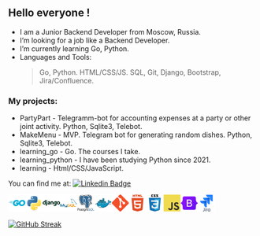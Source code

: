 ## Hello everyone !

- I am a Junior Backend Developer from Moscow, Russia.
- I’m looking for a job like a Backend Developer.
- I’m currently learning Go, Python.
- Languages and Tools:
  > Go, Python. HTML/CSS/JS. SQL, Git, Django, Bootstrap, Jira/Confluence.


### My projects:
+ PartyPart - Telegramm-bot for accounting expenses at a party or other joint activity. Python, Sqlite3, Telebot.
+ MakeMenu - MVP. Telegram bot for generating random dishes. Python, Sqlite3, Telebot.
+ learning_go - Go. The courses I take.
+ learning_python - I have been studying Python since 2021.
+ learning - Html/CSS/JavaScript.

You can find me at: <a href="http://www.linkedin.com/in/klevtsovsergey" rel="nofollow"><img src="https://img.shields.io/badge/-klevtsovsergey-blue?style=flat&logo=Linkedin&logoColor=white" alt="Linkedin Badge" data-canonical-src="https://img.shields.io/badge/-klevtsovsergey-blue?style=flat&logo=Linkedin&logoColor=white" style="max-width: 100%;"></a>

<img src="https://raw.githubusercontent.com/devicons/devicon/1119b9f84c0290e0f0b38982099a2bd027a48bf1/icons/go/go-original-wordmark.svg"  width=35px /><img src="https://raw.githubusercontent.com/devicons/devicon/1119b9f84c0290e0f0b38982099a2bd027a48bf1/icons/python/python-original.svg"  width=35px /><img src="https://raw.githubusercontent.com/devicons/devicon/1119b9f84c0290e0f0b38982099a2bd027a48bf1/icons/django/django-plain-wordmark.svg"  width=35px /><img src="https://raw.githubusercontent.com/devicons/devicon/1119b9f84c0290e0f0b38982099a2bd027a48bf1/icons/mysql/mysql-original-wordmark.svg"  width=35px /><img src="https://raw.githubusercontent.com/devicons/devicon/1119b9f84c0290e0f0b38982099a2bd027a48bf1/icons/postgresql/postgresql-original-wordmark.svg"  width=35px /><img src="https://raw.githubusercontent.com/devicons/devicon/1119b9f84c0290e0f0b38982099a2bd027a48bf1/icons/docker/docker-original.svg"  width=35px /><img src="https://raw.githubusercontent.com/devicons/devicon/1119b9f84c0290e0f0b38982099a2bd027a48bf1/icons/git/git-original.svg"  width=35px /><img src="https://raw.githubusercontent.com/devicons/devicon/1119b9f84c0290e0f0b38982099a2bd027a48bf1/icons/html5/html5-plain-wordmark.svg"  width=35px /><img src="https://raw.githubusercontent.com/devicons/devicon/1119b9f84c0290e0f0b38982099a2bd027a48bf1/icons/css3/css3-original-wordmark.svg"  width=35px /><img src="https://raw.githubusercontent.com/devicons/devicon/1119b9f84c0290e0f0b38982099a2bd027a48bf1/icons/javascript/javascript-original.svg"  width=35px /><img src="https://raw.githubusercontent.com/devicons/devicon/1119b9f84c0290e0f0b38982099a2bd027a48bf1/icons/bootstrap/bootstrap-original.svg"  width=35px /><img src="https://raw.githubusercontent.com/devicons/devicon/1119b9f84c0290e0f0b38982099a2bd027a48bf1/icons/jira/jira-original-wordmark.svg"  width=35px />

[![GitHub Streak](https://streak-stats.demolab.com?user=klevtcov&theme=buefy)](https://git.io/streak-stats)



<!--
**klevtcov/klevtcov** is a ✨ _special_ ✨ repository because its `README.md` (this file) appears on your GitHub profile.

👨‍💻 About Me : I am a Junior Python Developer  from Belarus.
🔭 I’m looking for a job like a Web-developer.

🌱 I'm not a perfect programmer, but I want to become one.

⚡ In my free time, I solve problems on Codewars and learning something new.

📫How to reach me: Linkedin Badge

Here are some ideas to get you started:

- 🔭 I’m currently working on ...
- 🌱 I’m currently learning ...
- 👯 I’m looking to collaborate on ...
- 🤔 I’m looking for help with ...
- 💬 Ask me about ...
- 📫 How to reach me: ...
- 😄 Pronouns: ...
- ⚡ Fun fact: ...
-->
